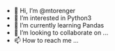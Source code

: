 - 👋 Hi, I’m @mtorenger
- 👀 I’m interested in Python3
- 🌱 I’m currently learning Pandas
- 💞️ I’m looking to collaborate on ...
- 📫 How to reach me ...

<!---
mtorenger/mtorenger is a ✨ special ✨ repository because its `README.md` (this file) appears on your GitHub profile.
You can click the Preview link to take a look at your changes.
--->
